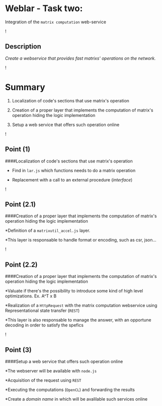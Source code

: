 Weblar - Task two: 
==================
Integration of the `matrix computation` web-service

!

## Description

*Create a webservice that provides fast matrixs' operations on the network.*

!

Summary
=======

1) Localization of code's sections that use matrix's operation

2) Creation of a proper layer that implements the computation of matrix's operation hiding the logic implementation

3) Setup a web service that offers such operation online

!

## Point (1)

####Localization of code's sections that use matrix's operation

* Find in `lar.js` which functions needs to do a matrix operation

* Replacement with a call to an external procedure (*interface*)

!

## Point (2.1)

####Creation of a proper layer that implements the computation of matrix's operation hiding the logic implementation

*Definition of a `matrixutil_accel.js` layer.

*This layer is responsable to handle format or encoding, such as csr, json...

!

## Point (2.2)

####Creation of a proper layer that implements the computation of matrix's operation hiding the logic implementation

*Valuate if there's the possibility to introduce some kind of high level optimizations. Ex. A^T x B

*Realization of a `HttpRequest` with the matrix computation webservice using Representational state transfer (`REST`)

*This layer is also responsable to manage the answer, with an opportune decoding in order to satisfy the spefics

!

## Point (3)

####Setup a web service that offers such operation online

*The webserver will be available with `node.js`

*Acquisition of the request using `REST`

*Executing the computations (`OpenCL`) and forwarding the results

*Create a *domain name* in which will be avalilable such services online